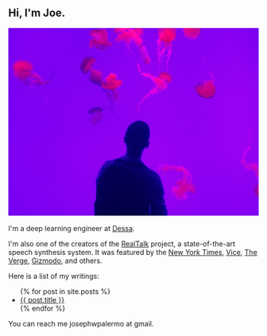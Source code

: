 ## Hi, I'm Joe.

![me and jellies](https://raw.githubusercontent.com/joepalermo/joepalermo.github.io/master/me_and_jellies.jpg)

I'm a deep learning engineer at [Dessa](https://dessa.com).

I'm also one of the creators of the [RealTalk](https://medium.com/@dessa_/realtalk-how-it-works-94c1afda62f0) project, a state-of-the-art speech synthesis system. It was featured by the [New York Times](https://www.nytimes.com/2019/11/22/the-weekly/deepfake-joe-rogan.html), [Vice](https://www.vice.com/en_ca/article/597yba/ai-generated-fake-joe-rogan-voice-dessa), [The Verge](https://www.theverge.com/2019/5/17/18629024/joe-rogan-ai-fake-voice-clone-deepfake-dessa), [Gizmodo](https://gizmodo.com/this-ai-generated-joe-rogan-voice-sounds-eerily-like-th-1834842151), and others.

Here is a list of my writings:

<ul>
  {% for post in site.posts %}
    <li>
      <a href="{{ post.url }}">{{ post.title }}</a>
    </li>
  {% endfor %}
</ul>

You can reach me josephwpalermo at gmail.
